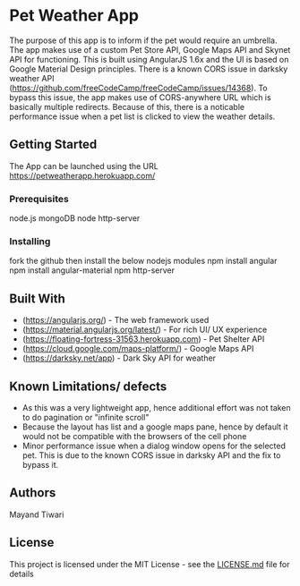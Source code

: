 # Pet Weather App

The purpose of this app is to inform if the pet would require an umbrella.
The app makes use of a custom Pet Store API, Google Maps API and Skynet API for functioning. 
This is built using AngularJS 1.6x and the UI is based on Google Material Design principles.
There is a known CORS issue in darksky weather API (https://github.com/freeCodeCamp/freeCodeCamp/issues/14368). 
To bypass this issue, the app makes use of CORS-anywhere URL which is basically multiple redirects. 
Because of this, there is a noticable performance issue when a pet list is clicked to view the weather details.

## Getting Started

The App can be launched using the URL https://petweatherapp.herokuapp.com/

### Prerequisites

node.js
mongoDB
node http-server


### Installing

fork the github then install the below nodejs modules
npm install angular
npm install angular-material
npm http-server

## Built With

* (https://angularjs.org/) - The web framework used
* (https://material.angularjs.org/latest/) - For rich UI/ UX experience
* (https://floating-fortress-31563.herokuapp.com) - Pet Shelter API
* (https://cloud.google.com/maps-platform/) - Google Maps API
* (https://darksky.net/app) - Dark Sky API for weather 

## Known Limitations/ defects

* As this was a very lightweight app, hence additional effort was not taken to do pagination or "infinite scroll"
* Because the layout has list and a google maps pane, hence by default it would not be compatible with the browsers of the cell phone
* Minor performance issue when a dialog window opens for the selected pet. This is due to the known CORS issue in darksky API and the fix to bypass it.

## Authors

Mayand Tiwari

## License

This project is licensed under the MIT License - see the [LICENSE.md](LICENSE.md) file for details
